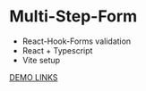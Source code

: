 # Multi-Step-Form 

- React-Hook-Forms validation
- React + Typescript
- Vite setup

[DEMO LINKS](https://cheery-cendol-b5267f.netlify.app/)
